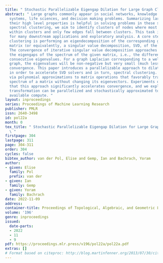 ```yaml
---
title: " Stochastic Parallelizable Eigengap Dilation for Large Graph Clustering  "
abstract: " Large graphs commonly appear in social networks, knowledge graphs, recommender
  systems, life sciences, and decision making problems. Summarizing large graphs by
  their high level properties is helpful in solving problems in these settings. In
  spectral clustering, we aim to identify clusters of nodes where most edges fall
  within clusters and only few edges fall between clusters. This task is important
  for many downstream applications and exploratory analysis. A core step of spectral
  clustering is performing an eigendecomposition of the corresponding graph Laplacian
  matrix (or equivalently, a singular value decomposition, SVD, of the incidence matrix).
  The convergence of iterative singular value decomposition approaches depends on
  the eigengaps of the spectrum of the given matrix, i.e., the difference between
  consecutive eigenvalues. For a graph Laplacian corresponding to a well-clustered
  graph, the eigenvalues will be non-negative but very small (much less than 1) slowing
  convergence. This paper introduces a parallelizable approach to dilating the spectrum
  in order to accelerate SVD solvers and in turn, spectral clustering. This is accomplished
  via polynomial approximations to matrix operations that favorably transform the
  spectrum of a matrix without changing its eigenvectors. Experiments demonstrate
  that this approach significantly accelerates convergence, and we explain how this
  transformation can be parallelized and stochastically approximated to scale with
  available compute. "
layout: inproceedings
series: Proceedings of Machine Learning Research
publisher: PMLR
issn: 2640-3498
id: pol22a
month: 0
tex_title: " Stochastic Parallelizable Eigengap Dilation for Large Graph Clustering
  \ "
firstpage: 304
lastpage: 311
page: 304-311
order: 304
cycles: false
bibtex_author: van der Pol, Elise and Gemp, Ian and Bachrach, Yoram
author:
- given: Elise
  family: Pol
  prefix: van der
- given: Ian
  family: Gemp
- given: Yoram
  family: Bachrach
date: 2022-11-09
address:
container-title: Proceedings of Topological, Algebraic, and Geometric Learning 2022
volume: '196'
genre: inproceedings
issued:
  date-parts:
  - 2022
  - 11
  - 9
pdf: https://proceedings.mlr.press/v196/pol22a/pol22a.pdf
extras: []
# Format based on citeproc: http://blog.martinfenner.org/2013/07/30/citeproc-yaml-for-bibliographies/
---
```

